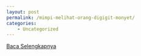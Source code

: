 ```yaml
---
layout: post
permalink: /mimpi-melihat-orang-digigit-monyet/
categories:
    - Uncategorized
---
```


[Baca Selengkapnya](/10)